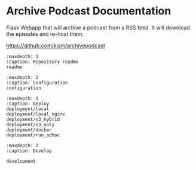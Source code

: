 # Archive Podcast Documentation

Flask Webapp that will archive a podcast from a RSS feed. It will download the episodes and re-host them.

<https://github.com/kism/archivepodcast>

```{toctree}
:maxdepth: 1
:caption: Repository readme
readme
```

```{toctree}
:maxdepth: 2
:caption: Configuration
configuration
```

```{toctree}
:maxdepth: 1
:caption: Deploy
deployment/local
deployment/local_nginx
deployment/s3_hybrid
deployment/s3_only
deployment/docker
deployment/run_adhoc
```

```{toctree}
:maxdepth: 2
:caption: Develop

development
```

